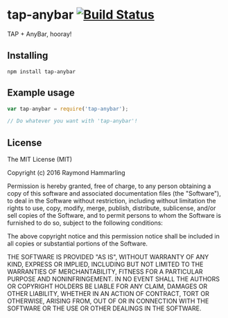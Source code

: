 # tap-anybar [![Build Status](https://travis-ci.org/raymond-h/tap-anybar.svg?branch=master)](https://travis-ci.org/raymond-h/tap-anybar)
TAP + AnyBar, hooray!

## Installing
`npm install tap-anybar`

## Example usage
```js
var tap-anybar = require('tap-anybar');

// Do whatever you want with 'tap-anybar'!
```
    
## License
The MIT License (MIT)

Copyright (c) 2016 Raymond Hammarling

Permission is hereby granted, free of charge, to any person obtaining a copy of this software and associated documentation files (the "Software"), to deal in the Software without restriction, including without limitation the rights to use, copy, modify, merge, publish, distribute, sublicense, and/or sell copies of the Software, and to permit persons to whom the Software is furnished to do so, subject to the following conditions:

The above copyright notice and this permission notice shall be included in all copies or substantial portions of the Software.

THE SOFTWARE IS PROVIDED "AS IS", WITHOUT WARRANTY OF ANY KIND, EXPRESS OR IMPLIED, INCLUDING BUT NOT LIMITED TO THE WARRANTIES OF MERCHANTABILITY, FITNESS FOR A PARTICULAR PURPOSE AND NONINFRINGEMENT. IN NO EVENT SHALL THE AUTHORS OR COPYRIGHT HOLDERS BE LIABLE FOR ANY CLAIM, DAMAGES OR OTHER LIABILITY, WHETHER IN AN ACTION OF CONTRACT, TORT OR OTHERWISE, ARISING FROM, OUT OF OR IN CONNECTION WITH THE SOFTWARE OR THE USE OR OTHER DEALINGS IN THE SOFTWARE.
